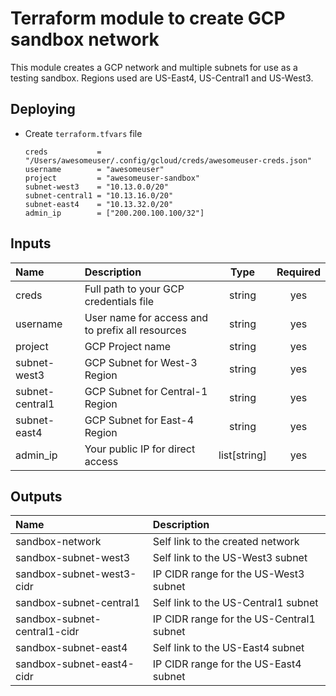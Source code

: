# Terraform module to create GCP sandbox network

This module creates a GCP network and multiple subnets for use as a testing
sandbox. Regions used are US-East4, US-Central1 and US-West3.

## Deploying

- Create `terraform.tfvars` file

  ```hcl
  creds           = "/Users/awesomeuser/.config/gcloud/creds/awesomeuser-creds.json"
  username        = "awesomeuser"
  project         = "awesomeuser-sandbox"
  subnet-west3    = "10.13.0.0/20"
  subnet-central1 = "10.13.16.0/20"
  subnet-east4    = "10.13.32.0/20"
  admin_ip        = ["200.200.100.100/32"]
  ```

## Inputs

| Name            | Description                                      |     Type     | Required |
| :-------------- | :----------------------------------------------- | :----------: | :------: |
| creds           | Full path to your GCP credentials file           |    string    |   yes    |
| username        | User name for access and to prefix all resources |    string    |   yes    |
| project         | GCP Project name                                 |    string    |   yes    |
| subnet-west3    | GCP Subnet for West-3 Region                     |    string    |   yes    |
| subnet-central1 | GCP Subnet for Central-1 Region                  |    string    |   yes    |
| subnet-east4    | GCP Subnet for East-4 Region                     |    string    |   yes    |
| admin_ip        | Your public IP for direct access                 | list[string] |   yes    |

## Outputs

| Name                         | Description                              |
| :--------------------------- | :--------------------------------------- |
| sandbox-network              | Self link to the created network         |
| sandbox-subnet-west3         | Self link to the US-West3 subnet         |
| sandbox-subnet-west3-cidr    | IP CIDR range for the US-West3 subnet    |
| sandbox-subnet-central1      | Self link to the US-Central1 subnet      |
| sandbox-subnet-central1-cidr | IP CIDR range for the US-Central1 subnet |
| sandbox-subnet-east4         | Self link to the US-East4 subnet         |
| sandbox-subnet-east4-cidr    | IP CIDR range for the US-East4 subnet    |
